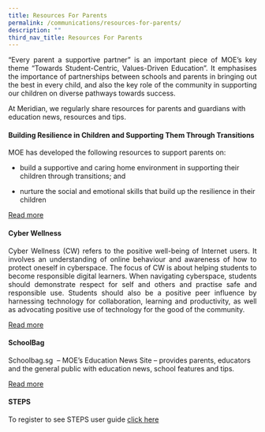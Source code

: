 ```yaml
---
title: Resources For Parents
permalink: /communications/resources-for-parents/
description: ""
third_nav_title: Resources For Parents
---
```

<p align = "justify">“Every parent a supportive partner” is an important piece of MOE’s key theme “Towards Student-Centric, Values-Driven Education”. It emphasises the importance of partnerships between schools and parents in bringing out the best in every child, and also the key role of the community in supporting our children on diverse pathways towards success.</p>

At Meridian, we regularly share resources for parents and guardians with education news, resources and tips.

#### Building Resilience in Children and Supporting Them Through Transitions

MOE has developed the following resources to support parents on:

*   build a supportive and caring home environment in supporting their children through transitions; and  
    
*   nurture the social and emotional skills that build up the resilience in their children

<a href = "">Read more</a>

#### Cyber Wellness

<p align = "justify">Cyber Wellness (CW) refers to the positive well-being of Internet users. It involves an understanding of online behaviour and awareness of how to protect oneself in cyberspace. The focus of CW is about helping students to become responsible digital learners. When navigating cyberspace, students should demonstrate respect for self and others and practise safe and responsible use. Students should also be a positive peer influence by harnessing technology for collaboration, learning and productivity, as well as advocating positive use of technology for the good of the community.</p>

<a href = "">Read more</a>

#### SchoolBag

Schoolbag.sg  – MOE’s Education News Site – provides parents, educators and the general public with education news, school features and tips.

<a href = "https://www.schoolbag.edu.sg/">Read more</a>

#### STEPS

To register to see STEPS user guide <a href = "">click here</a>
